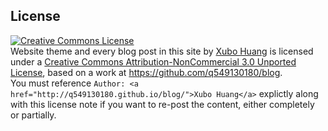 ## License

<a rel="license" href="http://creativecommons.org/licenses/by-nc/3.0/">
    <img alt="Creative Commons License" style="border-width:0" src="http://i.creativecommons.org/l/by-nc/3.0/88x31.png" />
</a>
<div><span xmlns:dct="http://purl.org/dc/terms/" href="http://purl.org/dc/dcmitype/Text" property="dct:title" rel="dct:type">Website theme and every blog post in this site</span> by <a xmlns:cc="http://creativecommons.org/ns#" href="http://q549130180.github.io/blog/" property="cc:attributionName" rel="cc:attributionURL">Xubo Huang</a> is licensed under a <a rel="license" href="http://creativecommons.org/licenses/by-nc/3.0/">Creative Commons Attribution-NonCommercial 3.0 Unported License</a>, based on a work at <a xmlns:dct="http://purl.org/dc/terms/" href="https://github.com/q549130180/blog" rel="dct:source">https://github.com/q549130180/blog</a>. </div>
<div>You must reference <code>Author: &lt;a href=&quot;http://q549130180.github.io/blog/&quot;&gt;Xubo Huang&lt;/a&gt;</code> explictly along with this license note if you want to re-post the content, either completely or partially.</div>
